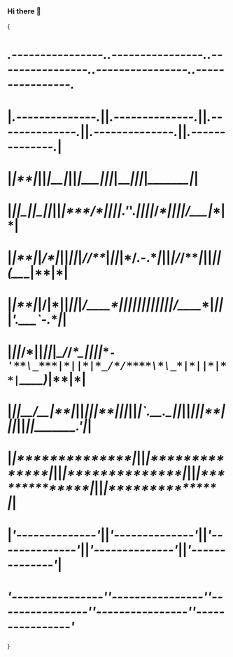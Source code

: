 ### Hi there 👋

<!--
**wakasmalik/wakasmalik** is a ✨ _special_ ✨ repository because its `README.md` (this file) appears on your GitHub profile.

Here are some ideas to get you started:

- 🔭 I’m currently working on ...
- 🌱 I’m currently learning ...
- 👯 I’m looking to collaborate on ...
- 🤔 I’m looking for help with ...
- 💬 Ask me about ...
- 📫 How to reach me: ...
- 😄 Pronouns: ...
- ⚡ Fun fact: ...
-->
<!-- language: lang-none -->
{
#  *.----------------.**.----------------.**.----------------.**.----------------.**.----------------.*
#  |*.--------------.*||*.--------------.*||*.--------------.*||*.--------------.*||*.--------------.*|
#  |*|*_____**_____*|*||*|******__******|*||*|****___*******|*||*|******__******|*||*|****_______***|*|
#  |*||_***_||_***_||*||*|*****/**\*****|*||*|**.'***'.*****|*||*|*****/**\*****|*||*|***/**___**|**|*|
#  |*|**|*|*/\*|*|**|*||*|****/*/\*\****|*||*|*/**.-.**\****|*||*|****/*/\*\****|*||*|**|**(__*\_|**|*|
#  |*|**|*|/**\|*|**|*||*|***/*____*\***|*||*|*|*|***|*|****|*||*|***/*____*\***|*||*|***'.___`-.***|*|
#  |*|**|***/\***|**|*||*|*_/*/****\*\_*|*||*|*\**`-'**\_***|*||*|*_/*/****\*\_*|*||*|**|`\____)*|**|*|
#  |*|**|__/**\__|**|*||*||____|**|____||*||*|**`.___.\__|**|*||*||____|**|____||*||*|**|_______.'**|*|
#  |*|**************|*||*|**************|*||*|**************|*||*|**************|*||*|**************|*|
#  |*'--------------'*||*'--------------'*||*'--------------'*||*'--------------'*||*'--------------'*|
#  *'----------------'**'----------------'**'----------------'**'----------------'**'----------------'*
}

